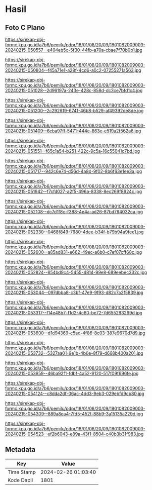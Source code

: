 # Hasil

## Foto C Plano

https://sirekap-obj-formc.kpu.go.id/a7b6/pemilu/pdpr/18/01/08/20/09/1801082009003-20240215-050557--e404eb5c-5f30-44fb-a70a-cbae7f70b0b1.jpg

https://sirekap-obj-formc.kpu.go.id/a7b6/pemilu/pdpr/18/01/08/20/09/1801082009003-20240215-050804--f45a71e1-a28f-4cd6-a0c2-07255271a563.jpg

https://sirekap-obj-formc.kpu.go.id/a7b6/pemilu/pdpr/18/01/08/20/09/1801082009003-20240215-051028--2d96197a-243e-428c-858d-dc3ce7bfd1c4.jpg

https://sirekap-obj-formc.kpu.go.id/a7b6/pemilu/pdpr/18/01/08/20/09/1801082009003-20240215-051200--2c292619-6741-46b8-b529-af49392de8de.jpg

https://sirekap-obj-formc.kpu.go.id/a7b6/pemilu/pdpr/18/01/08/20/09/1801082009003-20240215-051409--6cba97ff-5471-444e-863e-e519a2f562a6.jpg

https://sirekap-obj-formc.kpu.go.id/a7b6/pemilu/pdpr/18/01/08/20/09/1801082009003-20240215-051551--f65c1a54-b251-422c-9c5a-16c55041c7bd.jpg

https://sirekap-obj-formc.kpu.go.id/a7b6/pemilu/pdpr/18/01/08/20/09/1801082009003-20240215-051717--942c6e74-d56d-4a8d-9f02-8b6f63e1ee3a.jpg

https://sirekap-obj-formc.kpu.go.id/a7b6/pemilu/pdpr/18/01/08/20/09/1801082009003-20240215-051942--f7cfd027-a2f5-496a-8338-8ec269f8924c.jpg

https://sirekap-obj-formc.kpu.go.id/a7b6/pemilu/pdpr/18/01/08/20/09/1801082009003-20240215-052108--dc7d1f8c-f388-4e4a-ad26-87bd764032ca.jpg

https://sirekap-obj-formc.kpu.go.id/a7b6/pemilu/pdpr/18/01/08/20/09/1801082009003-20240215-052330--0468f849-7680-4dee-b34f-b79b94a9fee1.jpg

https://sirekap-obj-formc.kpu.go.id/a7b6/pemilu/pdpr/18/01/08/20/09/1801082009003-20240215-052600--a85ad831-e662-49ec-a6b0-c7ef07cff68c.jpg

https://sirekap-obj-formc.kpu.go.id/a7b6/pemilu/pdpr/18/01/08/20/09/1801082009003-20240215-052824--854bd9c4-5455-4814-99e8-689eebec332c.jpg

https://sirekap-obj-formc.kpu.go.id/a7b6/pemilu/pdpr/18/01/08/20/09/1801082009003-20240215-053044--097dbba8-c3bf-47e9-9f93-d82c7a2f5839.jpg

https://sirekap-obj-formc.kpu.go.id/a7b6/pemilu/pdpr/18/01/08/20/09/1801082009003-20240215-053317--f14e48b7-f1d2-4c80-be72-7d655283299d.jpg

https://sirekap-obj-formc.kpu.go.id/a7b6/pemilu/pdpr/18/01/08/20/09/1801082009003-20240215-053600--d1d94369-c5ad-4f86-8c03-387e9670d7d9.jpg

https://sirekap-obj-formc.kpu.go.id/a7b6/pemilu/pdpr/18/01/08/20/09/1801082009003-20240215-053732--5327aa01-9e1b-4b0e-8f79-d668b400a201.jpg

https://sirekap-obj-formc.kpu.go.id/a7b6/pemilu/pdpr/18/01/08/20/09/1801082009003-20240215-053959--46ba92f1-fdbf-4a52-9120-517f09f696fe.jpg

https://sirekap-obj-formc.kpu.go.id/a7b6/pemilu/pdpr/18/01/08/20/09/1801082009003-20240215-054124--c8dda2df-06ac-4dd3-9eb3-029ebfd9cb80.jpg

https://sirekap-obj-formc.kpu.go.id/a7b6/pemilu/pdpr/18/01/08/20/09/1801082009003-20240215-054309--889a8ea4-7fd5-452f-88b9-3a15135a229d.jpg

https://sirekap-obj-formc.kpu.go.id/a7b6/pemilu/pdpr/18/01/08/20/09/1801082009003-20240215-054523--ef2b6043-e89a-43f1-8504-c40b3b31f983.jpg


## Metadata

| Key        | Value               |
| ---------- | ------------------- |
| Time Stamp | 2024-02-26 01:03:40 |
| Kode Dapil | 1801                |



